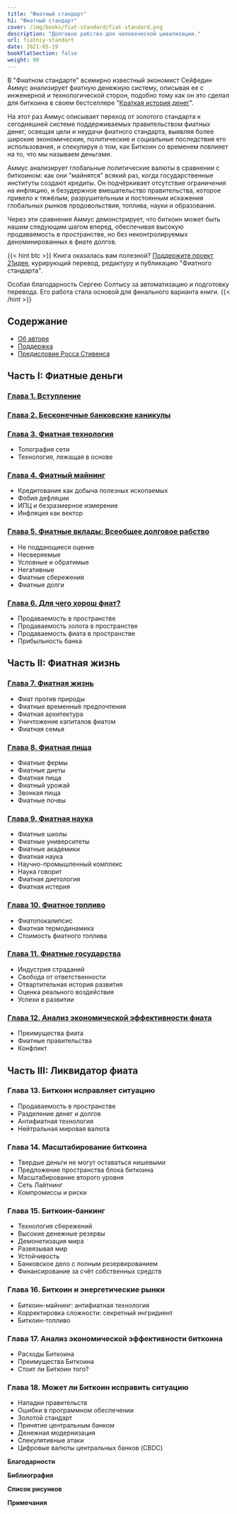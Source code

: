 ```yaml
---
title: "Фиатный стандарт"
h1: "Фиатный стандарт"
cover: /img/books/fiat-standard/fiat-standard.png
description: "Долговое рабство для человеческой цивилизации."
url: fiatniy-standart
date: 2021-05-19
bookFlatSection: false
weight: 90
--- 
```


В "Фиатном стандарте" всемирно известный экономист Сейфедин Аммус анализирует фиатную денежную систему, описывая ее с инженерной и технологической сторон, подобно тому как он это сделал для биткоина в своем бестселлере "[Краткая история денег](/bitcoin-standard/)".

На этот раз Аммус описывает переход от золотого стандарта к сегодняшней системе поддерживаемых правительством фиатных денег, освещая цели и неудачи фиатного стандарта, выявляя более широкие экономические, политические и социальные последствия его использования, и спекулируя о том, как Биткоин со временем повлияет на то, что мы называем деньгами.

Аммус анализирует глобальные политические валюты в сравнении с биткоином: как они "майнятся" всякий раз, когда государственные институты создают кредиты. Он подчёркивает отсутствие ограничения на инфляцию, и безудержное вмешательство правительства, которое привело к тяжёлым, разрушительным и постоянным искажения глобальных рынков продовольствия, топлива, науки и образования.

Через эти сравнения Аммус демонстрирует, что биткоин может быть нашим следующим шагом вперед, обеспечивая высокую продаваемость в пространстве, но без неконтролируемых деноминированных в фиате долгов. 

{{< hint btc >}}
Книга оказалась вам полезной? [Поддержите проект 21идея](/contribute), курирующий перевод, редактуру и публикацию "Фиатного стандарта". 

Особая благодарность Сергею Солтысу за автоматизацию и подготовку перевода. Его работа стала основой для финального варианта книги.
{{< /hint >}}

## Содержание

- [Об авторе](/fiatniy-standart/support)  
- [Поддержка](/fiatniy-standart/support#поддержка)  
- [Предисловие Росса Стивенса](/fiatniy-standart/foreword)

## Часть I: Фиатные деньги

### [__Глава 1. Вступление__](/fiatniy-standart/1)

### [__Глава 2. Бесконечные банковские каникулы__](/fiatniy-standart/2)

### [__Глава 3. Фиатная технология__](/fiatniy-standart/3)

- Топография сети  
- Технология, лежащая в основе

### [__Глава 4. Фиатный майнинг__](/fiatniy-standart/4) 

- Кредитование как добыча полезных ископаемых
- Фобия дефляции
- ИПЦ и безразмерное измерение
- Инфляция как вектор

### [__Глава 5. Фиатные вклады: Всеобщее долговое рабство__](/fiatniy-standart/5)

- Не поддающиеся оценке
- Несверяемые
- Условные и обратимые
- Негативные
- Фиатные сбережения
- Фиатные долги

### [__Глава 6. Для чего хорош фиат?__](/fiatniy-standart/6)

- Продаваемость в пространстве
- Продаваемость золота в пространстве
- Продаваемость фиата в пространстве
- Прибыльность банка

## Часть II: Фиатная жизнь  

### [__Глава 7. Фиатная жизнь__](/fiatniy-standart/7)  

- Фиат против природы
- Фиатные временны́е предпочтения
- Фиатная архитектура 
- Уничтожение капиталов фиатом
- Фиатная семья

### [__Глава 8. Фиатная пища__](/fiatniy-standart/8)

- Фиатные фермы
- Фиатные диеты
- Фиатная пища
- Фиатный урожай
- Звонкая пища
- Фиатные почвы

### [__Глава 9. Фиатная наука__](/fiatniy-standart/9)

- Фиатные школы
- Фиатные университеты
- Фиатные академики
- Фиатная наука
- Научно-промышленный комплекс
- Наука говорит
- Фиатная диетология
- Фиатная истерия

### [__Глава 10. Фиатное топливо__](/fiatniy-standart/10)

- Фиатопокалипсис
- Фиатная термодинамика
- Стоимость фиатного топлива

### [__Глава 11. Фиатные государства__](/fiatniy-standart/11)

- Индустрия страданий
- Свобода от ответственности
- Отвартительная история развития
- Оценка реального воздействия
- Успехи в развитии

### [__Глава 12. Анализ экономической эффективности фиата__](/fiatniy-standart/12)

- Преимущества фиата
- Фиатные правительства
- Конфликт

## Часть III: Ликвидатор фиата

### __Глава 13. Биткоин исправляет ситуацию__

- Продаваемость в пространстве
- Разделение денег и долгов
- Антифиатная технология
- Нейтральная мировая валюта

### __Глава 14. Масштабирование биткоина__

- Твердые деньги не могут оставаться нишевыми
- Предложение пространства блока биткоина
- Масштабирование второго уровня
- Сеть Лайтнинг
- Компромиссы и риски

### __Глава 15. Биткоин-банкинг__

- Технология сбережений
- Высокие денежные резервы
- Демонетизация мира
- Развязывая мир
- Устойчивость
- Банковское дело с полным резервированием
- Финансирование за счёт собственных средств

### __Глава 16. Биткоин и энергетические рынки__

- Биткоин-майнинг: антифиатная технология
- Корректировка сложности: секретный ингридиент
- Биткоин-топливо

### __Глава 17. Анализ экономической эффективности биткоина__

- Расходы Биткоина
- Преимущества Биткоина
- Стоит ли Биткоин того?

### __Глава 18. Может ли Биткоин исправить ситуацию__

- Нападки правительств
- Ошибки в программном обеспечении
- Золотой стандарт
- Принятие центральным банком
- Денежная модернизация
- Спекулятивные атаки
- Цифровые валюты центральных банков (CBDC)

__Благодарности__

__Библиография__

__Список рисунков__

__Примечания__

